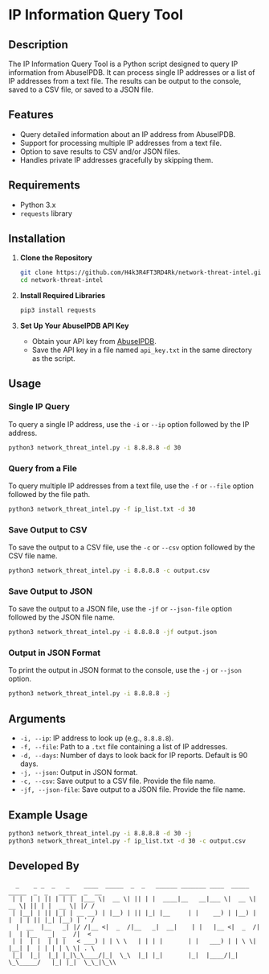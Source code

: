 # IP Information Query Tool

## Description

The IP Information Query Tool is a Python script designed to query IP information from AbuseIPDB. It can process single IP addresses or a list of IP addresses from a text file. The results can be output to the console, saved to a CSV file, or saved to a JSON file.

## Features

- Query detailed information about an IP address from AbuseIPDB.
- Support for processing multiple IP addresses from a text file.
- Option to save results to CSV and/or JSON files.
- Handles private IP addresses gracefully by skipping them.

## Requirements

- Python 3.x
- `requests` library

## Installation

1. **Clone the Repository**
   ```bash
   git clone https://github.com/H4k3R4FT3RD4Rk/network-threat-intel.git
   cd network-threat-intel
   ```

2. **Install Required Libraries**
   ```bash
   pip3 install requests
   ```

3. **Set Up Your AbuseIPDB API Key**
   - Obtain your API key from [AbuseIPDB](https://www.abuseipdb.com/).
   - Save the API key in a file named `api_key.txt` in the same directory as the script.

## Usage

### Single IP Query

To query a single IP address, use the `-i` or `--ip` option followed by the IP address.

```bash
python3 network_threat_intel.py -i 8.8.8.8 -d 30
```

### Query from a File

To query multiple IP addresses from a text file, use the `-f` or `--file` option followed by the file path.

```bash
python3 network_threat_intel.py -f ip_list.txt -d 30
```

### Save Output to CSV

To save the output to a CSV file, use the `-c` or `--csv` option followed by the CSV file name.

```bash
python3 network_threat_intel.py -i 8.8.8.8 -c output.csv
```

### Save Output to JSON

To save the output to a JSON file, use the `-jf` or `--json-file` option followed by the JSON file name.

```bash
python3 network_threat_intel.py -i 8.8.8.8 -jf output.json
```

### Output in JSON Format

To print the output in JSON format to the console, use the `-j` or `--json` option.

```bash
python3 network_threat_intel.py -i 8.8.8.8 -j
```

## Arguments

- `-i, --ip`: IP address to look up (e.g., `8.8.8.8`).
- `-f, --file`: Path to a `.txt` file containing a list of IP addresses.
- `-d, --days`: Number of days to look back for IP reports. Default is 90 days.
- `-j, --json`: Output in JSON format.
- `-c, --csv`: Save output to a CSV file. Provide the file name.
- `-jf, --json-file`: Save output to a JSON file. Provide the file name.

## Example Usage

```bash
python3 network_threat_intel.py -i 8.8.8.8 -d 30 -j
python3 network_threat_intel.py -f ip_list.txt -d 30 -c output.csv
```

## Developed By

```
  _    _ _  _   _    ____  _____  _  _   ______ _______ ____  _____  _____  _  _   _____  _  __
 | |  | | || | | |  |___ \|  __ \| || | |  ____|__   __|___ \|  __ \|  __ \| || | |  __ \| |/ /
 | |__| | || |_| | __ __) | |__) | || |_| |__     | |    __) | |__) | |  | | || |_| |__) | ' / 
  |  __  |__   _| |/ /|__ <|  _  /|__   _|  __|    | |   |__ <|  _  /| |  | |__   _|  _  /|  <  
 | |  | |  | | |   < ___) | | \ \   | | | |       | |   ___) | | \ \| |__| |  | | | | \ \| . \ 
 |_|  |_|  |_| |_|\_\____/|_|  \_\  |_| |_|       |_|  |____/|_|  \_\_____/   |_| |_|  \_\_|\_\\
```

